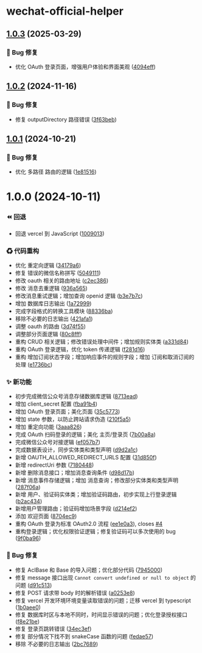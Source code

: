 # wechat-official-helper

## [1.0.3](https://github.com/CaoMeiYouRen/wechat-official-helper/compare/v1.0.2...v1.0.3) (2025-03-29)


### 🐛 Bug 修复

* 优化 OAuth 登录页面，增强用户体验和界面美观 ([4094eff](https://github.com/CaoMeiYouRen/wechat-official-helper/commit/4094eff))

## [1.0.2](https://github.com/CaoMeiYouRen/wechat-official-helper/compare/v1.0.1...v1.0.2) (2024-11-16)


### 🐛 Bug 修复

* 修复 outputDirectory 路径错误 ([3f63beb](https://github.com/CaoMeiYouRen/wechat-official-helper/commit/3f63beb))

## [1.0.1](https://github.com/CaoMeiYouRen/wechat-official-helper/compare/v1.0.0...v1.0.1) (2024-10-21)


### 🐛 Bug 修复

* 优化 多路径 路由的逻辑 ([1e81516](https://github.com/CaoMeiYouRen/wechat-official-helper/commit/1e81516))

# 1.0.0 (2024-10-11)


### ⏪ 回退

* 回退 vercel 到 JavaScript ([1009013](https://github.com/CaoMeiYouRen/wechat-official-helper/commit/1009013))


### ♻ 代码重构

* 优化 重定向逻辑 ([34179a6](https://github.com/CaoMeiYouRen/wechat-official-helper/commit/34179a6))
* 修复 错误的微信名称拼写 ([5049111](https://github.com/CaoMeiYouRen/wechat-official-helper/commit/5049111))
* 修改 oauth 相关的路由地址 ([c2ec386](https://github.com/CaoMeiYouRen/wechat-official-helper/commit/c2ec386))
* 修改 消息去重逻辑 ([936a565](https://github.com/CaoMeiYouRen/wechat-official-helper/commit/936a565))
* 修改消息重试逻辑；增加查询 openid 逻辑 ([b3e7b7c](https://github.com/CaoMeiYouRen/wechat-official-helper/commit/b3e7b7c))
* 增加 数据库日志输出 ([1a72999](https://github.com/CaoMeiYouRen/wechat-official-helper/commit/1a72999))
* 完成字段格式的转换工具模块 ([88336ba](https://github.com/CaoMeiYouRen/wechat-official-helper/commit/88336ba))
* 移除不必要的日志输出 ([421afa1](https://github.com/CaoMeiYouRen/wechat-official-helper/commit/421afa1))
* 调整 oauth 的路由 ([3d74f55](https://github.com/CaoMeiYouRen/wechat-official-helper/commit/3d74f55))
* 调整部分页面逻辑 ([80c8fff](https://github.com/CaoMeiYouRen/wechat-official-helper/commit/80c8fff))
* 重构 CRUD 相关逻辑；修改错误处理中间件；增加规则实体类 ([a331d84](https://github.com/CaoMeiYouRen/wechat-official-helper/commit/a331d84))
* 重构 OAuth 登录逻辑，优化 token 传递逻辑 ([f281d16](https://github.com/CaoMeiYouRen/wechat-official-helper/commit/f281d16))
* 重构 增加订阅状态字段；增加响应事件的规则字段；增加 订阅和取消订阅的处理 ([e1736bc](https://github.com/CaoMeiYouRen/wechat-official-helper/commit/e1736bc))


### ✨ 新功能

* 初步完成微信公众号消息存储数据库逻辑 ([8713ead](https://github.com/CaoMeiYouRen/wechat-official-helper/commit/8713ead))
* 增加 client_secret 配置 ([fba91b4](https://github.com/CaoMeiYouRen/wechat-official-helper/commit/fba91b4))
* 增加 OAuth 登录页面；美化页面 ([35c5773](https://github.com/CaoMeiYouRen/wechat-official-helper/commit/35c5773))
* 增加 state 参数，以防止跨站请求伪造 ([210f5a5](https://github.com/CaoMeiYouRen/wechat-official-helper/commit/210f5a5))
* 增加 重定向功能 ([3aaa826](https://github.com/CaoMeiYouRen/wechat-official-helper/commit/3aaa826))
* 完成 OAuth 扫码登录的逻辑；美化 主页/登录页 ([7b00a8a](https://github.com/CaoMeiYouRen/wechat-official-helper/commit/7b00a8a))
* 完成微信公众号对接逻辑 ([ef057b7](https://github.com/CaoMeiYouRen/wechat-official-helper/commit/ef057b7))
* 完成数据表设计，同步实体类和类型声明 ([d9d2a1c](https://github.com/CaoMeiYouRen/wechat-official-helper/commit/d9d2a1c))
* 新增 OAUTH_ALLOWED_REDIRECT_URLS 配置 ([31d850f](https://github.com/CaoMeiYouRen/wechat-official-helper/commit/31d850f))
* 新增 redirectUri 参数 ([7180448](https://github.com/CaoMeiYouRen/wechat-official-helper/commit/7180448))
* 新增 删除消息接口；增加消息查询条件 ([d98d17b](https://github.com/CaoMeiYouRen/wechat-official-helper/commit/d98d17b))
* 新增 消息事件存储逻辑；增加 消息查询；修改部分实体类和类型声明 ([287f06a](https://github.com/CaoMeiYouRen/wechat-official-helper/commit/287f06a))
* 新增 用户、验证码实体类；增加验证码路由，初步实现上行登录逻辑 ([b2ac434](https://github.com/CaoMeiYouRen/wechat-official-helper/commit/b2ac434))
* 新增用户管理路由；验证码增加场景字段 ([d214ef2](https://github.com/CaoMeiYouRen/wechat-official-helper/commit/d214ef2))
* 添加 欢迎页面 ([8704ec9](https://github.com/CaoMeiYouRen/wechat-official-helper/commit/8704ec9))
* 重构 OAuth 登录为标准 OAuth2.0 流程 ([ee1e0a3](https://github.com/CaoMeiYouRen/wechat-official-helper/commit/ee1e0a3)), closes [#4](https://github.com/CaoMeiYouRen/wechat-official-helper/issues/4)
* 重构登录逻辑；优化权限验证逻辑；修复验证码可以多次使用的 bug ([9f0ba96](https://github.com/CaoMeiYouRen/wechat-official-helper/commit/9f0ba96))


### 🐛 Bug 修复

* 修复 AclBase 和 Base 的导入问题；优化部分代码 ([7945000](https://github.com/CaoMeiYouRen/wechat-official-helper/commit/7945000))
* 修复 message 接口出现 `Cannot convert undefined or null to object` 的问题 ([d91c513](https://github.com/CaoMeiYouRen/wechat-official-helper/commit/d91c513))
* 修复 POST 请求带 body 时的解析错误 ([a0253e8](https://github.com/CaoMeiYouRen/wechat-official-helper/commit/a0253e8))
* 修复 vercel 开发环境环境变量读取错误的问题；迁移 vercel 到 typescript ([1b0aee0](https://github.com/CaoMeiYouRen/wechat-official-helper/commit/1b0aee0))
* 修复 数据库时区与本地不同时，时间显示错误的问题；优化登录授权接口 ([f8e21be](https://github.com/CaoMeiYouRen/wechat-official-helper/commit/f8e21be))
* 修复 登录页跳转错误 ([34ec3ef](https://github.com/CaoMeiYouRen/wechat-official-helper/commit/34ec3ef))
* 修复 部分情况下找不到 snakeCase 函数的问题 ([fedae57](https://github.com/CaoMeiYouRen/wechat-official-helper/commit/fedae57))
* 移除 不必要的日志输出 ([2bc7689](https://github.com/CaoMeiYouRen/wechat-official-helper/commit/2bc7689))
